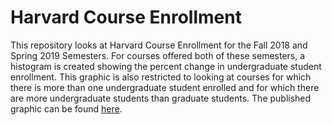 # Harvard Course Enrollment
This repository looks at Harvard Course Enrollment for the Fall 2018 and Spring 2019 Semesters. For courses offered both of
these semesters, a histogram is created showing the percent change in undergraduate student enrollment. This graphic is also
restricted to looking at courses for which there is more than one undergraduate student enrolled and for which there are more
undergraduate students than graduate students. The published graphic can be found [here](http://rpubs.com/christophermilne/harvard_course_enrollment).
